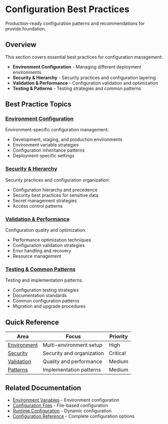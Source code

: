 # Configuration Best Practices

Production-ready configuration patterns and recommendations for provide.foundation.

## Overview

This section covers essential best practices for configuration management:

- **Environment Configuration** - Managing different deployment environments
- **Security & Hierarchy** - Security practices and configuration layering  
- **Validation & Performance** - Configuration validation and optimization
- **Testing & Patterns** - Testing strategies and common patterns

## Best Practice Topics

### [Environment Configuration](best-practices-environments.md)

Environment-specific configuration management:
- Development, staging, and production environments
- Environment variable strategies
- Configuration inheritance patterns
- Deployment-specific settings

### [Security & Hierarchy](best-practices-security.md)

Security practices and configuration organization:
- Configuration hierarchy and precedence
- Security best practices for sensitive data
- Secret management strategies
- Access control patterns

### [Validation & Performance](best-practices-validation.md)

Configuration quality and optimization:
- Performance optimization techniques
- Configuration validation strategies
- Error handling and recovery
- Resource management

### [Testing & Common Patterns](best-practices-patterns.md)

Testing and implementation patterns:
- Configuration testing strategies
- Documentation standards
- Common configuration patterns
- Migration and upgrade procedures

## Quick Reference

| Area | Focus | Priority |
|------|-------|----------|
| [Environment](best-practices-environments.md) | Multi-environment setup | High |
| [Security](best-practices-security.md) | Security and organization | Critical |
| [Validation](best-practices-validation.md) | Quality and performance | Medium |
| [Patterns](best-practices-patterns.md) | Implementation patterns | Medium |

## Related Documentation

- [Environment Variables](environment.md) - Environment configuration
- [Configuration Files](files.md) - File-based configuration
- [Runtime Configuration](runtime.md) - Dynamic configuration
- [Configuration Reference](reference.md) - Complete configuration options